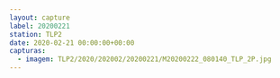 ```yaml
---
layout: capture
label: 20200221
station: TLP2
date: 2020-02-21 00:00:00+00:00
capturas:
  - imagem: TLP2/2020/202002/20200221/M20200222_080140_TLP_2P.jpg
---
```

